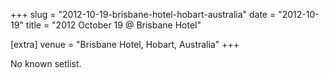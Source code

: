 +++
slug = "2012-10-19-brisbane-hotel-hobart-australia"
date = "2012-10-19"
title = "2012 October 19 @ Brisbane Hotel"

[extra]
venue = "Brisbane Hotel, Hobart, Australia"
+++

No known setlist.
